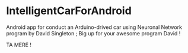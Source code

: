 IntelligentCarForAndroid
========================

Android app for conduct an Arduino-drived car using Neuronal Network program by David Singleton ;
Big up for your awesome program David !

TA MERE !